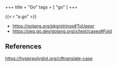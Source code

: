 +++
title = "Go"
tags = [ "go" ]
+++

{{< r "a.go" >}}

- <https://golang.org/pkg/strings#ToUpper>
- <https://pkg.go.dev/golang.org/x/text/cases#Fold>

## References

<https://hyperpolyglot.org/c#translate-case>
